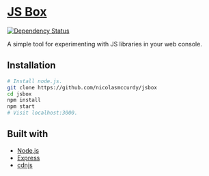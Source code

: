 # [JS Box](http://jsbox.herokuapp.com/)
[![Dependency Status](https://gemnasium.com/thenickperson/jsbox.png)](https://gemnasium.com/thenickperson/jsbox)

A simple tool for experimenting with JS libraries in your web console.

## Installation
```bash
# Install node.js.
git clone https://github.com/nicolasmccurdy/jsbox
cd jsbox
npm install
npm start
# Visit localhost:3000.
```

## Built with
- [Node.js](http://nodejs.org/)
- [Express](http://expressjs.com/)
- [cdnjs](http://cdnjs.com/)
